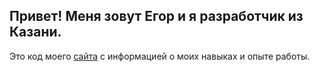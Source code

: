 ## Привет! Меня зовут Егор и я разработчик из Казани.
Это код моего [cайта](https://pavlovegor.github.io/) с информацией о моих навыках и опыте работы.
